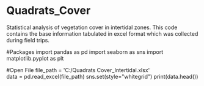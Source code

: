 # Quadrats_Cover
Statistical analysis of vegetation cover in intertidal zones.
This code contains the base information tabulated in excel format which was collected during field trips.

#Packages
import pandas as pd
import seaborn as sns
import matplotlib.pyplot as plt

#Open File
file_path = 'C:/Quadrats Cover_Intertidal.xlsx'  
data = pd.read_excel(file_path)
sns.set(style="whitegrid")
print(data.head())
